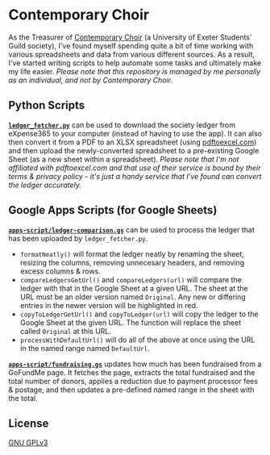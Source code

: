 # Contemporary Choir
As the Treasurer of [Contemporary Choir](https://www.exeterguild.org/societies/contemporarychoir/) (a University of Exeter Students' Guild society), I've found myself spending quite a bit of time working with various spreadsheets and data from various different sources. As a result, I've started writing scripts to help automate some tasks and ultimately make my life easier. *Please note that this repository is managed by me personally as an individual, and not by Contemporary Choir.*

## Python Scripts
**[`ledger_fetcher.py`](ledger_fetcher.py)** 
can be used  to download the society ledger from eXpense365 to your computer (instead of having to use the app). It can also then convert it from a PDF to an XLSX spreadsheet (using [pdftoexcel.com](https://www.pdftoexcel.com/)) and then upload the newly-converted spreadsheet to a pre-existing Google Sheet (as a new sheet within a spreadsheet). *Please note that I'm not affiliated with pdftoexcel.com and that use of their service is bound by their terms & privacy policy - it's just a handy service that I've found can convert the ledger accurately.*

## Google Apps Scripts (for Google Sheets)
**[`apps-script/ledger-comparison.gs`](apps-scripts/ledger-comparison.gs)** can be used to process the ledger that has been uploaded by `ledger_fetcher.py`. 
* `formatNeatly()` will format the ledger neatly by renaming the sheet, resizing the columns, removing unnecesary headers, and removing excess columns & rows.
* `compareLedgersGetUrl()` and `compareLedgers(url)` will compare the ledger with that in the Google Sheet at a given URL. The sheet at the URL must be an older version named `Original`. Any new or differing entries in the newer version will be highlighted in red. 
* `copyToLedgerGetUrl()` and `copyToLedger(url)` will copy the ledger to the Google Sheet at the given URL. The function will replace the sheet called `Original` at this URL.
* `processWithDefaultUrl()` will do all of the above at once using the URL in the named range named `DefaultUrl`.


**[`apps-script/fundraising.gs`](apps-scripts/fundraising.gs)** updates how much has been fundraised from a GoFundMe page. It fetches the page, extracts the total fundraised and the total number of donors, applies a reduction due to payment processor fees & postage, and then updates a pre-defined named range in the sheet with the total.

## License
[GNU GPLv3](https://choosealicense.com/licenses/gpl-3.0/)


